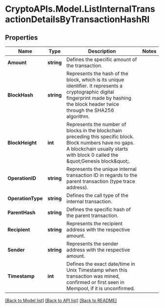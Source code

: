 # CryptoAPIs.Model.ListInternalTransactionDetailsByTransactionHashRI

## Properties

Name | Type | Description | Notes
------------ | ------------- | ------------- | -------------
**Amount** | **string** | Defines the specific amount of the transaction. | 
**BlockHash** | **string** | Represents the hash of the block, which is its unique identifier. It represents a cryptographic digital fingerprint made by hashing the block header twice through the SHA256 algorithm. | 
**BlockHeight** | **int** | Represents the number of blocks in the blockchain preceding this specific block. Block numbers have no gaps. A blockchain usually starts with block 0 called the \&quot;Genesis block\&quot;. | 
**OperationID** | **string** | Represents the unique internal transaction ID in regards to the parent transaction (type trace address). | 
**OperationType** | **string** | Defines the call type of the internal transaction. | 
**ParentHash** | **string** | Defines the specific hash of the parent transaction. | 
**Recipient** | **string** | Represents the recipient address with the respective amount. | 
**Sender** | **string** | Represents the sender address with the respective amount. | 
**Timestamp** | **int** | Defines the exact date/time in Unix Timestamp when this transaction was mined, confirmed or first seen in Mempool, if it is unconfirmed. | 

[[Back to Model list]](../README.md#documentation-for-models) [[Back to API list]](../README.md#documentation-for-api-endpoints) [[Back to README]](../README.md)

